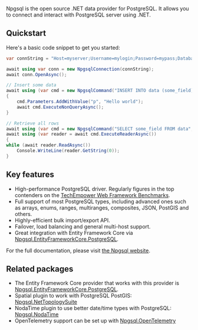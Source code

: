 Npgsql is the open source .NET data provider for PostgreSQL. It allows you to connect and interact with PostgreSQL server using .NET.

## Quickstart

Here's a basic code snippet to get you started:

```csharp
var connString = "Host=myserver;Username=mylogin;Password=mypass;Database=mydatabase";

await using var conn = new NpgsqlConnection(connString);
await conn.OpenAsync();

// Insert some data
await using (var cmd = new NpgsqlCommand("INSERT INTO data (some_field) VALUES (@p)", conn))
{
    cmd.Parameters.AddWithValue("p", "Hello world");
    await cmd.ExecuteNonQueryAsync();
}

// Retrieve all rows
await using (var cmd = new NpgsqlCommand("SELECT some_field FROM data", conn))
await using (var reader = await cmd.ExecuteReaderAsync())
{
while (await reader.ReadAsync())
    Console.WriteLine(reader.GetString(0));
}
```

## Key features

* High-performance PostgreSQL driver. Regularly figures in the top contenders on the [TechEmpower Web Framework Benchmarks](https://www.techempower.com/benchmarks/).
* Full support of most PostgreSQL types, including advanced ones such as arrays, enums, ranges, multiranges, composites, JSON, PostGIS and others.
* Highly-efficient bulk import/export API.
* Failover, load balancing and general multi-host support.
* Great integration with Entity Framework Core via [Npgsql.EntityFrameworkCore.PostgreSQL](https://www.nuget.org/packages/Npgsql.EntityFrameworkCore.PostgreSQL). 

For the full documentation, please visit [the Npgsql website](https://www.npgsql.org).

## Related packages

* The Entity Framework Core provider that works with this provider is [Npgsql.EntityFrameworkCore.PostgreSQL](https://www.nuget.org/packages/Npgsql.EntityFrameworkCore.PostgreSQL).
* Spatial plugin to work with PostgreSQL PostGIS: [Npgsql.NetTopologySuite](https://www.nuget.org/packages/Npgsql.NetTopologySuite)
* NodaTime plugin to use better date/time types with PostgreSQL: [Npgsql.NodaTime](https://www.nuget.org/packages/Npgsql.NodaTime)
* OpenTelemetry support can be set up with [Npgsql.OpenTelemetry](https://www.nuget.org/packages/Npgsql.OpenTelemetry)
